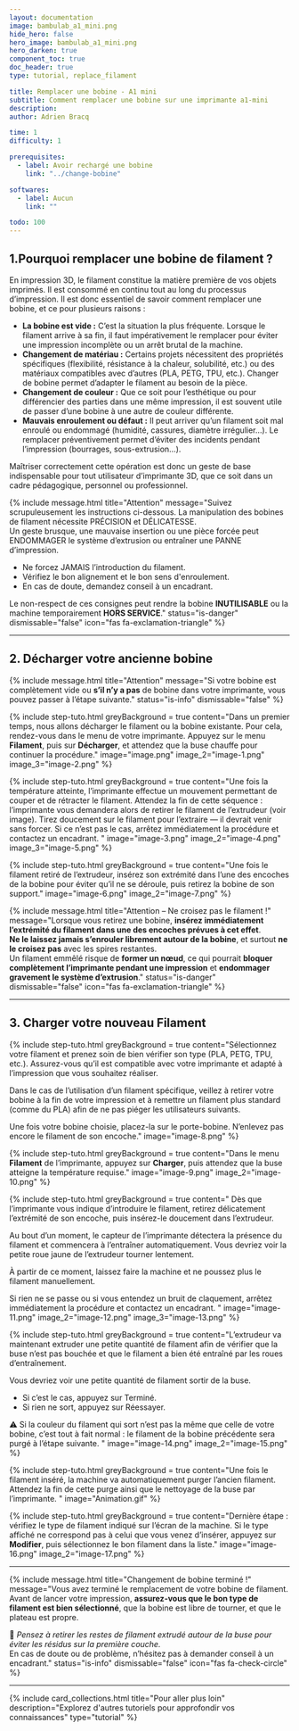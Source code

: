 ```yaml
---
layout: documentation
image: bambulab_a1_mini.png
hide_hero: false
hero_image: bambulab_a1_mini.png
hero_darken: true
component_toc: true
doc_header: true
type: tutorial, replace_filament

title: Remplacer une bobine - A1 mini
subtitle: Comment remplacer une bobine sur une imprimante a1-mini
description: 
author: Adrien Bracq

time: 1
difficulty: 1

prerequisites:
  - label: Avoir rechargé une bobine
    link: "../change-bobine"

softwares: 
  - label: Aucun
    link: ""

todo: 100
---
```


## 1.Pourquoi remplacer une bobine de filament ?

En impression 3D, le filament constitue la matière première de vos objets imprimés. Il est consommé en continu tout au long du processus d’impression. Il est donc essentiel de savoir comment remplacer une bobine, et ce pour plusieurs raisons :

- **La bobine est vide :** C’est la situation la plus fréquente. Lorsque le filament arrive à sa fin, il faut impérativement le remplacer pour éviter une impression incomplète ou un arrêt brutal de la machine.
- **Changement de matériau :** Certains projets nécessitent des propriétés spécifiques (flexibilité, résistance à la chaleur, solubilité, etc.) ou des matériaux compatibles avec d’autres (PLA, PETG, TPU, etc.). Changer de bobine permet d’adapter le filament au besoin de la pièce.
- **Changement de couleur :** Que ce soit pour l’esthétique ou pour différencier des parties dans une même impression, il est souvent utile de passer d’une bobine à une autre de couleur différente.
- **Mauvais enroulement ou défaut :** Il peut arriver qu’un filament soit mal enroulé ou endommagé (humidité, cassures, diamètre irrégulier…). Le remplacer préventivement permet d’éviter des incidents pendant l’impression (bourrages, sous-extrusion…).

Maîtriser correctement cette opération est donc un geste de base indispensable pour tout utilisateur d’imprimante 3D, que ce soit dans un cadre pédagogique, personnel ou professionnel.

{% include message.html 
title="Attention" 
message="Suivez scrupuleusement les instructions ci-dessous. La manipulation des bobines de filament nécessite PRÉCISION et DÉLICATESSE.  
Un geste brusque, une mauvaise insertion ou une pièce forcée peut ENDOMMAGER le système d’extrusion ou entraîner une PANNE d’impression.  
  
- Ne forcez JAMAIS l’introduction du filament.  
- Vérifiez le bon alignement et le bon sens d'enroulement.   
- En cas de doute, demandez conseil à un encadrant.  
  
Le non-respect de ces consignes peut rendre la bobine **INUTILISABLE** ou la machine temporairement **HORS SERVICE**." 
status="is-danger" 
dismissable="false" 
icon="fas fa-exclamation-triangle" 
%}

---

## 2. Décharger votre ancienne bobine

{% include message.html 
title="Attention" 
message="Si votre bobine est complètement vide ou **s’il n’y a pas** de bobine dans votre imprimante, vous pouvez passer à l’étape suivante." 
status="is-info" 
dismissable="false" 
%}

{% include step-tuto.html 
greyBackground = true
content="Dans un premier temps, nous allons décharger le filament ou la bobine existante. Pour cela, rendez-vous dans le menu de votre imprimante. Appuyez sur le menu **Filament**, puis sur **Décharger**, et attendez que la buse chauffe pour continuer la procédure." 
image="image.png"
image_2="image-1.png"
image_3="image-2.png" %}

{% include step-tuto.html 
greyBackground = true
content="Une fois la température atteinte, l’imprimante effectue un mouvement permettant de couper et de rétracter le filament. Attendez la fin de cette séquence : l’imprimante vous demandera alors de retirer le filament de l’extrudeur (voir image). Tirez doucement sur le filament pour l’extraire — il devrait venir sans forcer. Si ce n’est pas le cas, arrêtez immédiatement la procédure et contactez un encadrant. " 
image="image-3.png"
image_2="image-4.png"
image_3="image-5.png" %}


{% include step-tuto.html 
greyBackground = true
content="Une fois le filament retiré de l’extrudeur, insérez son extrémité dans l’une des encoches de la bobine pour éviter qu’il ne se déroule, puis retirez la bobine de son support." 
image="image-6.png"
image_2="image-7.png" %}

{% include message.html 
title="Attention – Ne croisez pas le filament !" 
message="Lorsque vous retirez une bobine, **insérez immédiatement l’extrémité du filament dans une des encoches prévues à cet effet**.  
**Ne le laissez jamais s’enrouler librement autour de la bobine**, et surtout **ne le croisez pas** avec les spires restantes.  
Un filament emmêlé risque de **former un nœud**, ce qui pourrait **bloquer complètement l’imprimante pendant une impression** et **endommager gravement le système d’extrusion**." 
status="is-danger" 
dismissable="false" 
icon="fas fa-exclamation-triangle" 
%}

---

## 3. Charger votre nouveau Filament

{% include step-tuto.html 
greyBackground = true
content="Sélectionnez votre filament et prenez soin de bien vérifier son type (PLA, PETG, TPU, etc.). Assurez-vous qu’il est compatible avec votre imprimante et adapté à l’impression que vous souhaitez réaliser.

Dans le cas de l’utilisation d’un filament spécifique, veillez à retirer votre bobine à la fin de votre impression et à remettre un filament plus standard (comme du PLA) afin de ne pas piéger les utilisateurs suivants.

Une fois votre bobine choisie, placez-la sur le porte-bobine. N’enlevez pas encore le filament de son encoche." 
image="image-8.png" %}


{% include step-tuto.html 
greyBackground = true
content="Dans le menu **Filament** de l’imprimante, appuyez sur **Charger**, puis attendez que la buse atteigne la température requise." 
image="image-9.png"
image_2="image-10.png" %}

{% include step-tuto.html 
greyBackground = true
content=" Dès que l’imprimante vous indique d’introduire le filament, retirez délicatement l’extrémité de son encoche, puis insérez-le doucement dans l’extrudeur.

Au bout d’un moment, le capteur de l’imprimante détectera la présence du filament et commencera à l’entraîner automatiquement. Vous devriez voir la petite roue jaune de l’extrudeur tourner lentement.

À partir de ce moment, laissez faire la machine et ne poussez plus le filament manuellement.

Si rien ne se passe ou si vous entendez un bruit de claquement, arrêtez immédiatement la procédure et contactez un encadrant. " 
image="image-11.png"
image_2="image-12.png"
image_3="image-13.png" %}

{% include step-tuto.html 
greyBackground = true
content="L’extrudeur va maintenant extruder une petite quantité de filament afin de vérifier que la buse n’est pas bouchée et que le filament a bien été entraîné par les roues d’entraînement.

Vous devriez voir une petite quantité de filament sortir de la buse.

- Si c’est le cas, appuyez sur Terminé.
- Si rien ne sort, appuyez sur Réessayer.

⚠️ Si la couleur du filament qui sort n’est pas la même que celle de votre bobine, c’est tout à fait normal : le filament de la bobine précédente sera purgé à l’étape suivante. " 
image="image-14.png" 
image_2="image-15.png" %}

{% include step-tuto.html 
greyBackground = true
content="Une fois le filament inséré, la machine va automatiquement purger l’ancien filament.
Attendez la fin de cette purge ainsi que le nettoyage de la buse par l’imprimante. " 
image="Animation.gif" %}

{% include step-tuto.html 
greyBackground = true
content="Dernière étape : vérifiez le type de filament indiqué sur l’écran de la machine.
Si le type affiché ne correspond pas à celui que vous venez d’insérer, appuyez sur **Modifier**, puis sélectionnez le bon filament dans la liste." 
image="image-16.png"
image_2="image-17.png" %}

---

{% include message.html 
title="Changement de bobine terminé !" 
message="Vous avez terminé le remplacement de votre bobine de filament.  
Avant de lancer votre impression, **assurez-vous que le bon type de filament est bien sélectionné**, que la bobine est libre de tourner, et que le plateau est propre.  

🧼 *Pensez à retirer les restes de filament extrudé autour de la buse pour éviter les résidus sur la première couche.*  
En cas de doute ou de problème, n’hésitez pas à demander conseil à un encadrant." 
status="is-info" 
dismissable="false" 
icon="fas fa-check-circle" 
%}

---

{%
  include card_collections.html
  title="Pour aller plus loin"
  description="Explorez d'autres tutoriels pour approfondir vos connaissances"
  type="tutorial"
%}